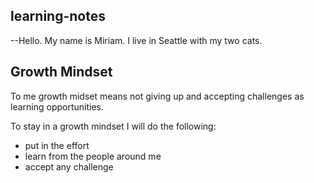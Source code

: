 ## learning-notes

--Hello. My name is Miriam. I live in Seattle with my two cats.

## Growth Mindset
To me growth midset means not giving up and accepting challenges as learning opportunities.

To stay in a growth mindset I will do the following:

- put in the effort
- learn from the people around me
- accept any challenge



